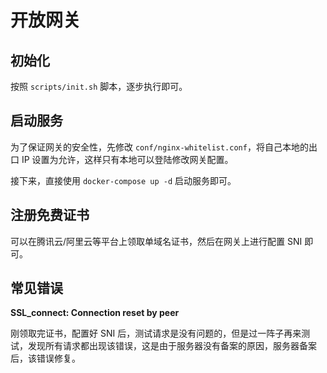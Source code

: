 # 开放网关

## 初始化

按照 `scripts/init.sh` 脚本，逐步执行即可。

## 启动服务

为了保证网关的安全性，先修改 `conf/nginx-whitelist.conf`，将自己本地的出口 IP 设置为允许，这样只有本地可以登陆修改网关配置。

接下来，直接使用 `docker-compose up -d` 启动服务即可。

## 注册免费证书

可以在腾讯云/阿里云等平台上领取单域名证书，然后在网关上进行配置 SNI 即可。

## 常见错误

**SSL_connect: Connection reset by peer**

刚领取完证书，配置好 SNI 后，测试请求是没有问题的，但是过一阵子再来测试，发现所有请求都出现该错误，这是由于服务器没有备案的原因，服务器备案后，该错误修复。